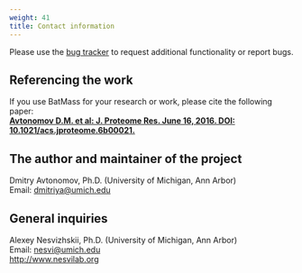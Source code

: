 ```yaml
---
weight: 41
title: Contact information
---
```


Please use the [bug tracker](https://github.com/chhh/batmass/issues) to request additional functionality or report bugs.

## Referencing the work
If you use BatMass for your research or work, please cite the following paper:  
**[Avtonomov D.M. et al:
J. Proteome Res. June 16, 2016.
DOI: 10.1021/acs.jproteome.6b00021.](https://dx.doi.org/10.1021/acs.jproteome.6b00021)**


## The author and maintainer of the project
Dmitry Avtonomov, Ph.D. (University of Michigan, Ann Arbor)  
Email: dmitriya@umich.edu  


## General inquiries
Alexey Nesvizhskii, Ph.D. (University of Michigan, Ann Arbor)  
Email: nesvi@umich.edu   
http://www.nesvilab.org  
